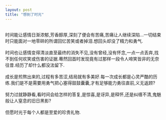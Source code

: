 ```yaml
---
layout: post
title: "想到了时光"
---
```

    
时间能让感情日渐浓郁,芳香醇厚,深刻了便会有苦痛,苦痛让人继续深陷...一切结束时只能面对一地零碎的所谓回忆苦笑或者掉泪.想回头却没了精力和勇气.  
    
时间也让感情变得清淡直至最终的消失不见,没有曾经,没有怀念,一点一点丢弃,找不到任何欢笑或伤害的证据.蓦然回首时发现竟有过那样一段令人啼笑皆非的无奈往昔.经历了却什么都没法留下.  
    
成长是煎熬出来的,过程有多苦涩,结局就有多美好.每一次成长都是心灵严酷的历练.我们是不是需要用勇气把心塞得鼓鼓囊囊,才有足够能力勇往直前,义无返顾?  
    
努力过就静静看,看时间会给怎样的答复,是惊喜,是讶异,是释怀,还是纠缠不清,鬼魅般让人窒息的旧日黑影?  
    
但愿时光于每个人都是至爱的珍贵礼物.							  
		
